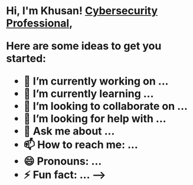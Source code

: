 <h1>Hi, I'm Khusan! <a href="https://www.linkedin.com/in/khusan/">Cybersecurity Professional</a>, 



[instagram]: https://www.instagram.com/tulaganov93/
[linkedin]: https://linkedin.com/in/khusan


Here are some ideas to get you started:

- 🔭 I’m currently working on ...
- 🌱 I’m currently learning ...
- 👯 I’m looking to collaborate on ...
- 🤔 I’m looking for help with ...
- 💬 Ask me about ...
- 📫 How to reach me: ...
- 😄 Pronouns: ...
- ⚡ Fun fact: ...
-->
